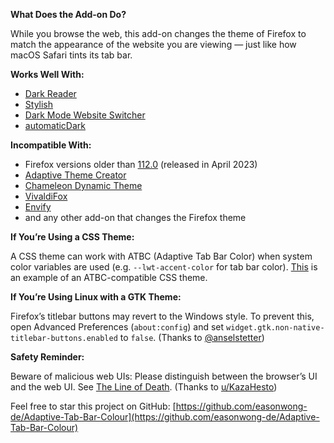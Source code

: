 **What Does the Add-on Do?**

While you browse the web, this add-on changes the theme of Firefox to match the appearance of the website you are viewing — just like how macOS Safari tints its tab bar.

**Works Well With:**

- [Dark Reader](https://addons.mozilla.org/firefox/addon/darkreader/)
- [Stylish](https://addons.mozilla.org/firefox/addon/stylish/)
- [Dark Mode Website Switcher](https://addons.mozilla.org/firefox/addon/dark-mode-website-switcher/)
- [automaticDark](https://addons.mozilla.org/firefox/addon/automatic-dark/)

**Incompatible With:**

- Firefox versions older than [112.0](https://www.mozilla.org/firefox/112.0/releasenotes/) (released in April 2023)
- [Adaptive Theme Creator](https://addons.mozilla.org/firefox/addon/adaptive-theme-creator/)
- [Chameleon Dynamic Theme](https://addons.mozilla.org/firefox/addon/chameleon-dynamic-theme-fixed/)
- [VivaldiFox](https://addons.mozilla.org/firefox/addon/vivaldifox/)
- [Envify](https://addons.mozilla.org/firefox/addon/envify/)
- and any other add-on that changes the Firefox theme

**If You’re Using a CSS Theme:**

A CSS theme can work with ATBC (Adaptive Tab Bar Color) when system color variables are used (e.g. `--lwt-accent-color` for tab bar color). [This](https://github.com/easonwong-de/WhiteSurFirefoxThemeMacOS) is an example of an ATBC-compatible CSS theme.

**If You’re Using Linux with a GTK Theme:**

Firefox’s titlebar buttons may revert to the Windows style. To prevent this, open Advanced Preferences (`about:config`) and set `widget.gtk.non-native-titlebar-buttons.enabled` to `false`. (Thanks to [@anselstetter](https://github.com/anselstetter/))

**Safety Reminder:**

Beware of malicious web UIs: Please distinguish between the browser’s UI and the web UI. See [The Line of Death](https://textslashplain.com/2017/01/14/the-line-of-death/). (Thanks to [u/KazaHesto](https://www.reddit.com/user/KazaHesto/))

Feel free to star this project on GitHub: [https://github.com/easonwong-de/Adaptive-Tab-Bar-Colour](https://github.com/easonwong-de/Adaptive-Tab-Bar-Colour)